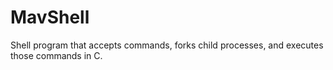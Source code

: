# MavShell
Shell program that accepts commands, forks child processes, and executes those commands in C.

